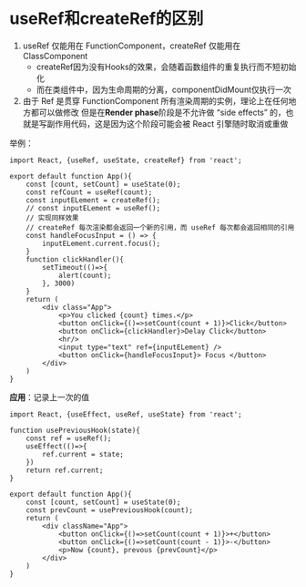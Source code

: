 # useRef和createRef的区别
1. useRef 仅能用在 FunctionComponent，createRef 仅能用在 ClassComponent
    - createRef因为没有Hooks的效果，会随着函数组件的重复执行而不短初始化
    - 而在类组件中，因为生命周期的分离，componentDidMount仅执行一次
2. 由于 Ref 是贯穿 FunctionComponent 所有渲染周期的实例，理论上在任何地方都可以做修改
但是在**Render phase**阶段是不允许做 “side effects” 的，也就是写副作用代码，这是因为这个阶段可能会被 React 引擎随时取消或重做

举例：
```
import React, {useRef, useState, createRef} from 'react';

export default function App(){
    const [count, setCount] = useState(0);
    const refCount = useRef(count);
    const inputELement = createRef();
    // const inputELement = useRef();
    // 实现同样效果
    // createRef 每次渲染都会返回一个新的引用，而 useRef 每次都会返回相同的引用
    const handleFocusInput = () => {
        inputELement.current.focus();
    }
    function clickHandler(){
        setTimeout(()=>{
            alert(count);
        }, 3000)
    }
    return (
        <div class="App">
            <p>You clicked {count} times.</p>
            <button onClick={()=>setCount(count + 1)}>Click</button>
            <button onClick={clickHandler}>Delay Click</button>
            <hr/>
            <input type="text" ref={inputELement} />
            <button onClick={handleFocusInput}> Focus </button>
        </div>
    )
}
```
**应用**：记录上一次的值
```
import React, {useEffect, useRef, useState} from 'react';

function usePreviousHook(state){
    const ref = useRef();
    useEffect(()=>{
        ref.current = state;
    })
    return ref.current;
}

export default function App(){
    const [count, setCount] = useState(0);
    const prevCount = usePreviousHook(count);
    return (
        <div className="App">
            <button onClick={()=>setCount(count + 1)}>+</button>
            <button onClick={()=>setCount(count - 1)}>-</button>
            <p>Now {count}, prevous {prevCount}</p>
        </div>
    )
}

```
